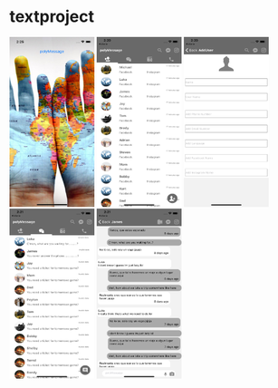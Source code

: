 # textproject


<img flex-direction='row' src="1.png" width='150' height='300' alt="phone 1"> <img flex-direction='row' src="2.png" width='150' height='300' alt="phone 1"> <img flex-direction='row' src="3.png" width='150' height='300' alt="phone 1"> <img flex-direction='row' src="4.png" width='150' height='300' alt="phone 1"> <img flex-direction='row' src="5.png" width='150' height='300' alt="phone 1">